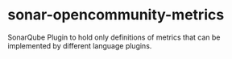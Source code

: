 # sonar-opencommunity-metrics
SonarQube Plugin to hold only definitions of metrics that can be implemented by different language plugins.
